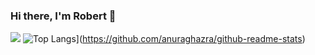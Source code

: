 ### Hi there, I'm Robert 👋
 
![](https://github-readme-stats.vercel.app/api?username=Nyariki&show_icons=true&include_all_commits=true&line_height=40)
![Top Langs](https://github-readme-stats.vercel.app/api/top-langs/?username=Nyariki)](https://github.com/anuraghazra/github-readme-stats)

